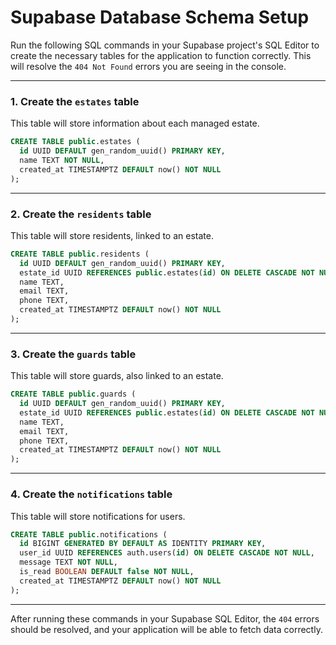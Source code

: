 # Supabase Database Schema Setup

Run the following SQL commands in your Supabase project's SQL Editor to create the necessary tables for the application to function correctly. This will resolve the `404 Not Found` errors you are seeing in the console.

---

### 1. Create the `estates` table

This table will store information about each managed estate.

```sql
CREATE TABLE public.estates (
  id UUID DEFAULT gen_random_uuid() PRIMARY KEY,
  name TEXT NOT NULL,
  created_at TIMESTAMPTZ DEFAULT now() NOT NULL
);
```

---

### 2. Create the `residents` table

This table will store residents, linked to an estate.

```sql
CREATE TABLE public.residents (
  id UUID DEFAULT gen_random_uuid() PRIMARY KEY,
  estate_id UUID REFERENCES public.estates(id) ON DELETE CASCADE NOT NULL,
  name TEXT,
  email TEXT,
  phone TEXT,
  created_at TIMESTAMPTZ DEFAULT now() NOT NULL
);
```

---

### 3. Create the `guards` table

This table will store guards, also linked to an estate.

```sql
CREATE TABLE public.guards (
  id UUID DEFAULT gen_random_uuid() PRIMARY KEY,
  estate_id UUID REFERENCES public.estates(id) ON DELETE CASCADE NOT NULL,
  name TEXT,
  email TEXT,
  phone TEXT,
  created_at TIMESTAMPTZ DEFAULT now() NOT NULL
);
```

---

### 4. Create the `notifications` table

This table will store notifications for users.

```sql
CREATE TABLE public.notifications (
  id BIGINT GENERATED BY DEFAULT AS IDENTITY PRIMARY KEY,
  user_id UUID REFERENCES auth.users(id) ON DELETE CASCADE NOT NULL,
  message TEXT NOT NULL,
  is_read BOOLEAN DEFAULT false NOT NULL,
  created_at TIMESTAMPTZ DEFAULT now() NOT NULL
);
```

---

After running these commands in your Supabase SQL Editor, the `404` errors should be resolved, and your application will be able to fetch data correctly.
